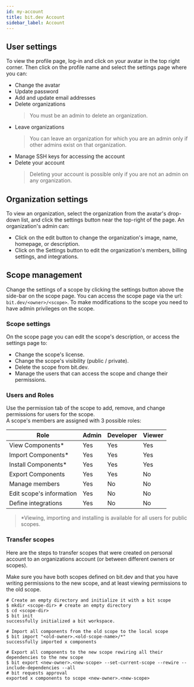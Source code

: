 ```yaml
---
id: my-account
title: bit.dev Account
sidebar_label: Account
---
```


## User settings

To view the profile page, log-in and click on your avatar in the top right corner. Then click on the profile name and select the settings page where you can: 

- Change the avatar 
- Update password
- Add and update email addresses
- Delete organizations
  > You must be an admin to delete an organization.
- Leave organizations
  > You can leave an organization for which you are an admin only if other admins exist on that organization.  
- Manage SSH keys for accessing the account
- Delete your account
  > Deleting your account is possible only if you are not an admin on any organization.

## Organization settings

To view an organization, select the organization from the avatar's drop-down list, and click the settings button near the top-right of the page. An organization's admin can:  

- Click on the edit button to change the organization's image, name, homepage, or description.  
- Click on the Settings button to edit the organization's members, billing settings, and integrations.  

## Scope management

Change the settings of a scope by clicking the settings button above the side-bar on the scope page. You can access the scope page via the url: `bit.dev/<owner>/<scope>`. To make modifications to the scope you need to have admin privileges on the scope.  

### Scope settings

On the scope page you can edit the scope's description, or access the settings page to:  

- Change the scope's license.
- Change the scope's visibility (public / private).
- Delete the scope from bit.dev.
- Manage the users that can access the scope and change their permissions.

### Users and Roles

Use the permission tab of the scope to add, remove, and change permissions for users for the scope.  
A scope's members are assigned with 3 possible roles:  

| Role | Admin | Developer | Viewer |
|---|---|---|---|
| View Components* | Yes | Yes | Yes |
| Import Components* | Yes | Yes | Yes |
| Install Components* | Yes| Yes | Yes |
| Export Components | Yes| Yes | No |
| Manage members | Yes | No | No |
| Edit scope's information | Yes | No | No |
| Define integrations | Yes | No | No |

> *Viewing, importing and installing is available for all users for public scopes.  

### Transfer scopes

Here are the steps to transfer scopes that were created on personal account to an organizations account (or between different owners or scopes).  

Make sure you have both scopes defined on bit.dev and that you have writing permissions to the new scope, and at least viewing permissions to the old scope.  

```shell
# Create an empty directory and initialize it with a bit scope
$ mkdir <scope-dir> # create an empty directory
$ cd <scope-dir>
$ bit init
successfully initialized a bit workspace.

# Import all components from the old scope to the local scope
$ bit import "<old-owner>.<old-scope-name>/*"
successfully imported x components

# Export all components to the new scope rewiring all their dependencies to the new scope
$ bit export <new-owner>.<new-scope> --set-current-scope --rewire --include-dependencies --all
# bit requests approval
exported x components to scope <new-owner>.<new-scope>
```
